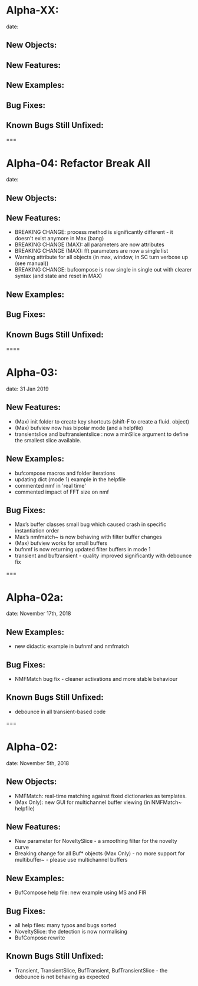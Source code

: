 # Alpha-XX:
date:

## New Objects:

## New Features:

## New Examples:

## Bug Fixes:

## Known Bugs Still Unfixed:


===
# Alpha-04: Refactor Break All
date:

## New Objects:

## New Features:
- BREAKING CHANGE: process method is significantly different - it doesn't exist anymore in Max (bang)
- BREAKING CHANGE (MAX): all parameters are now attributes
- BREAKING CHANGE (MAX): fft parameters are now a single list
- Warning attribute for all objects (in max, window, in SC turn verbose up (see manual))
- BREAKING CHANGE: bufcompose is now single in single out with clearer syntax (and state and reset in MAX)

## New Examples:

## Bug Fixes:

## Known Bugs Still Unfixed:


====

# Alpha-03:
date: 31 Jan 2019

## New Features:
- (Max) init folder to create key shortcuts (shift-F to create a fluid. object)
- (Max) bufview now has bipolar mode (and a helpfile)
- transientslice and buftransientslice : now a minSlice argument to define the smallest slice available.

## New Examples:
- bufcompose macros and folder iterations
- updating dict (mode 1) example in the helpfile
- commented nmf in 'real time'
- commented impact of FFT size on nmf

## Bug Fixes:
- Max’s buffer classes small bug which caused crash in specific instantiation order
- Max’s nmfmatch~ is now behaving with filter buffer changes
- (Max) bufview works for small buffers
- bufnmf is now returning updated filter buffers in mode 1
- transient and buftransient - quality improved significantly with debounce fix

===

# Alpha-02a:
date: November 17th, 2018

## New Examples:
- new didactic example in bufnmf and nmfmatch

## Bug Fixes:
- NMFMatch bug fix - cleaner activations and more stable behaviour

## Known Bugs Still Unfixed:
- debounce in all transient-based code

===

# Alpha-02:
date: November 5th, 2018

## New Objects:
- NMFMatch: real-time matching against fixed dictionaries as templates.
- (Max Only): new GUI for multichannel buffer viewing (in NMFMatch~ helpfile)

## New Features:
- New parameter for NoveltySlice - a smoothing filter for the novelty curve
- Breaking change for all Buf* objects (Max Only) - no more support for multibuffer~ - please use multichannel buffers

## New Examples:
- BufCompose help file: new example using MS and FIR

## Bug Fixes:
- all help files: many typos and bugs sorted
- NoveltySlice: the detection is now normalising
- BufCompose rewrite

## Known Bugs Still Unfixed:
- Transient, TransientSlice, BufTransient, BufTransientSlice - the debounce is not behaving as expected
